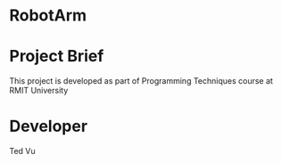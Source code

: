 # RobotArm

# Project Brief
This project is developed as part of Programming Techniques course at RMIT University

# Developer
Ted Vu
